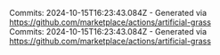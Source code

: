 Commits: 2024-10-15T16:23:43.084Z - Generated via https://github.com/marketplace/actions/artificial-grass
<br>
Commits: 2024-10-15T16:23:43.084Z - Generated via https://github.com/marketplace/actions/artificial-grass
<br>
